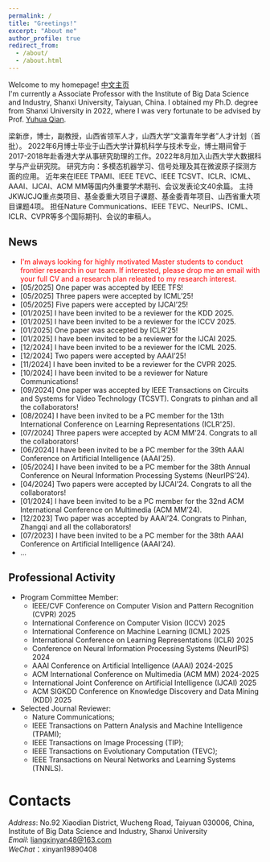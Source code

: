 ```yaml
---
permalink: /
title: "Greetings!"
excerpt: "About me"
author_profile: true
redirect_from: 
  - /about/
  - /about.html
---
```


Welcome to my homepage! [中文主页](https://dig.sxu.edu.cn/xwz/td/fjsfyjy/708d5076dfc0470e961f6b57ff917bed.html) \
I'm currently a Associate Professor with the Institute of Big Data Science and Industry, Shanxi University, Taiyuan, China.
I obtained my Ph.D. degree from Shanxi University in 2022, where I was very fortunate to be advised by Prof. [Yuhua Qian](http://dig.sxu.edu.cn/qyh/index.html). 


梁新彦，博士，副教授，山西省领军人才，山西大学“文瀛青年学者”人才计划（首批）。
2022年6月博士毕业于山西大学计算机科学与技术专业，博士期间曾于2017-2018年赴香港大学从事研究助理的工作。2022年8月加入山西大学大数据科学与产业研究院。
研究方向：多模态机器学习、信号处理及其在微波原子探测方面的应用。
近年来在IEEE TPAMI、IEEE TEVC、IEEE TCSVT、ICLR、ICML、AAAI、IJCAI、ACM MM等国内外重要学术期刊、会议发表论文40余篇。
主持JKWJCJQ重点类项目、基金委重大项目子课题、基金委青年项目、山西省重大项目课题4项。
担任Nature Communications、IEEE TEVC、NeurIPS、ICML、ICLR、CVPR等多个国际期刊、会议的审稿人。




News
------
- <span style="color: #FF0000">I'm always looking for highly motivated Master students to conduct frontier research in our team. If interested, please drop me an email with your full CV and a research plan releated to my research interest.</span>
- [05/2025] One paper was accepted by IEEE TFS!
- [05/2025] Three papers were accepted by ICML’25!
- [05/2025] Five papers were accepted by IJCAI’25!
- [01/2025] I have been invited to be a reviewer for the KDD 2025.
- [01/2025] I have been invited to be a reviewer for the ICCV 2025.
- [01/2025] One paper was accepted by ICLR’25!
- [01/2025] I have been invited to be a reviewer for the IJCAI 2025.
- [12/2024] I have been invited to be a reviewer for the ICML 2025.
- [12/2024] Two papers were accepted by AAAI’25!
- [11/2024] I have been invited to be a reviewer for the CVPR 2025.
- [10/2024] I have been invited to be a reviewer for Nature Communications!
- [09/2024] One paper was accepted by IEEE Transactions on Circuits and Systems for Video Technology (TCSVT). Congrats to pinhan and all the collaborators!
- [08/2024] I have been invited to be a PC member for the 13th International Conference on Learning Representations (ICLR'25).
- [07/2024] Three papers were accepted by ACM MM'24. Congrats to all the collaborators!
- [06/2024] I have been invited to be a PC member for the 39th AAAI Conference on Artificial Intelligence (AAAI’25).
- [05/2024] I have been invited to be a PC member for the 38th Annual Conference on Neural Information Processing Systems (NeurIPS’24).
- [04/2024] Two papers were accepted by IJCAI’24. Congrats to all the collaborators!
- [01/2024] I have been invited to be a PC member for the 32nd ACM International Conference on Multimedia (ACM MM’24).
- [12/2023] Two paper was accepted by AAAI’24. Congrats to Pinhan, Zhangqi and all the collaborators!
- [07/2023] I have been invited to be a PC member for the 38th AAAI Conference on Artificial Intelligence (AAAI’24).
- ...



Professional Activity
------

* Program Committee Member:
  * IEEE/CVF Conference on Computer Vision and Pattern Recognition (CVPR) 2025
  * International Conference on Computer Vision (ICCV) 2025
  * International Conference on Machine Learning (ICML) 2025
  * International Conference on Learning Representations (ICLR) 2025
  * Conference on Neural Information Processing Systems (NeurIPS) 2024
  * AAAI Conference on Artificial Intelligence (AAAI) 2024-2025
  * ACM International Conference on Multimedia (ACM MM) 2024-2025
  * International Joint Conference on Artificial Intelligence (IJCAI) 2025
  * ACM SIGKDD Conference on Knowledge Discovery and Data Mining (KDD) 2025
* Selected Journal Reviewer:
  * Nature Communications; 
  * IEEE Transactions on Pattern Analysis and Machine Intelligence (TPAMI);
  * IEEE Transactions on Image Processing (TIP);
  * IEEE Transactions on Evolutionary Computation (TEVC);
  * IEEE Transactions on Neural Networks and Learning Systems (TNNLS).



Contacts
======
*Address*: No.92 Xiaodian District, Wucheng Road, Taiyuan 030006, China, \
Institute of Big Data Science and Industry, Shanxi University\
*Email*: liangxinyan48@163.com\
*WeChat*：xinyan19890408


<!-- - [04/2024] 受邀担任[国家自然科学基金委](https://www.nsfc.gov.cn/)基金评审人. -->

<!-- - [05/2022] 受邀担任[国家自然科学基金委](https://www.nsfc.gov.cn/)基金评审人. -->






